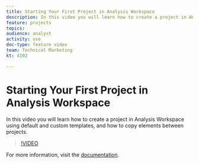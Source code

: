 ```yaml
---
title: Starting Your First Project in Analysis Workspace
description: In this video you will learn how to create a project in Analysis Workspace using default and custom templates, and how to copy elements between projects.
feature: projects
topics: 
audience: analyst
activity: use
doc-type: feature video
team: Technical Marketing
kt: 4102

---
```


# Starting Your First Project in Analysis Workspace

In this video you will learn how to create a project in Analysis Workspace using default and custom templates, and how to copy elements between projects.

>[!VIDEO](https://video.tv.adobe.com/v/30368/?quality=12)

For more information, visit the [documentation](https://docs.adobe.com/content/help/en/analytics/analyze/analysis-workspace/build-workspace-project/freeform-overview.html).

